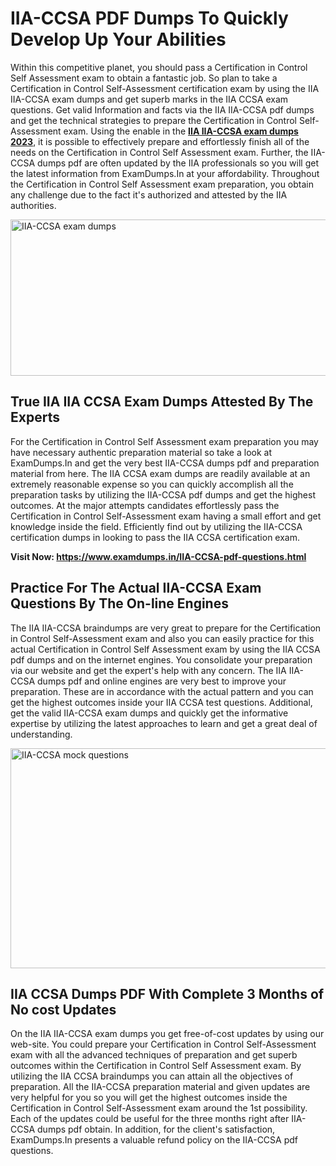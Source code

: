 <h1><strong>IIA-CCSA PDF Dumps To Quickly Develop Up Your Abilities</strong></h1>
<p>Within this competitive planet, you should pass a Certification in Control Self Assessment exam to obtain a fantastic job. So plan to take a Certification in Control Self-Assessment certification exam by using the IIA IIA-CCSA exam dumps and get superb marks in the IIA CCSA exam questions. Get valid Information and facts via the IIA IIA-CCSA pdf dumps and get the technical strategies to prepare the Certification in Control Self-Assessment exam. Using the enable in the <strong><a href="https://www.examdumps.in/IIA-CCSA-pdf-questions.html">IIA IIA-CCSA exam dumps 2023</a></strong>, it is possible to effectively prepare and effortlessly finish all of the needs on the Certification in Control Self Assessment exam. Further, the IIA-CCSA dumps pdf are often updated by the IIA professionals so you will get the latest information from ExamDumps.In at your affordability. Throughout the Certification in Control Self Assessment exam preparation, you obtain any challenge due to the fact it's authorized and attested by the IIA authorities.</p>
<p><img src="https://i.ibb.co/zxJwW90/Copy-of-Online-Classes-Twitter-header-post-Made-with-Poster-My-Wall-1.png" alt="IIA-CCSA exam dumps" width="750" height="250" /></p>
<h2><strong>True IIA IIA CCSA Exam Dumps Attested By The Experts</strong></h2>
<p>For the Certification in Control Self Assessment exam preparation you may have necessary authentic preparation material so take a look at ExamDumps.In and get the very best IIA-CCSA dumps pdf and preparation material from here. The IIA CCSA exam dumps are readily available at an extremely reasonable expense so you can quickly accomplish all the preparation tasks by utilizing the IIA-CCSA pdf dumps and get the highest outcomes. At the major attempts candidates effortlessly pass the Certification in Control Self-Assessment exam having a small effort and get knowledge inside the field. Efficiently find out by utilizing the IIA-CCSA certification dumps in looking to pass the IIA CCSA certification exam.</p>
<p><strong>Visit Now:&nbsp;<a href="https://www.examdumps.in/IIA-CCSA-pdf-questions.html">https://www.examdumps.in/IIA-CCSA-pdf-questions.html</a></strong></p>
<h2><strong>Practice For The Actual IIA-CCSA Exam Questions By The On-line Engines</strong></h2>
<p>The IIA IIA-CCSA braindumps are very great to prepare for the Certification in Control Self-Assessment exam and also you can easily practice for this actual Certification in Control Self Assessment exam by using the IIA CCSA pdf dumps and on the internet engines. You consolidate your preparation via our website and get the expert's help with any concern. The IIA IIA-CCSA dumps pdf and online engines are very best to improve your preparation. These are in accordance with the actual pattern and you can get the highest outcomes inside your IIA CCSA test questions. Additional, get the valid IIA-CCSA exam dumps and quickly get the informative expertise by utilizing the latest approaches to learn and get a great deal of understanding.</p>
<p><a href="https://www.examdumps.in/IIA-CCSA-pdf-questions.html"><img src="https://i.ibb.co/QkNtdwY/Copy-of-Zoom-Online-Classes-Facebook-Share-Po-Made-with-Poster-My-Wall-1.jpg" alt="IIA-CCSA mock questions" width="670" height="352" /></a></p>
<h2><strong>IIA CCSA Dumps PDF With Complete 3 Months of No cost Updates</strong></h2>
<p>On the IIA IIA-CCSA exam dumps you get free-of-cost updates by using our web-site. You could prepare your Certification in Control Self-Assessment exam with all the advanced techniques of preparation and get superb outcomes within the Certification in Control Self Assessment exam. By utilizing the IIA CCSA braindumps you can attain all the objectives of preparation. All the IIA-CCSA preparation material and given updates are very helpful for you so you will get the highest outcomes inside the Certification in Control Self-Assessment exam around the 1st possibility. Each of the updates could be useful for the three months right after IIA-CCSA dumps pdf obtain. In addition, for the client's satisfaction, ExamDumps.In presents a valuable refund policy on the IIA-CCSA pdf questions.</p>
